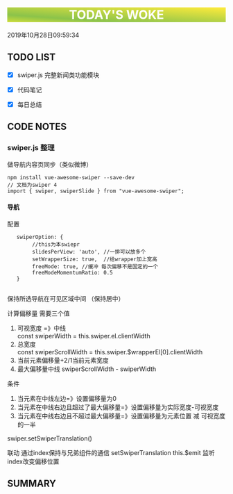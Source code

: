 

<html>
 <center style="background: linear-gradient(to top right, #CDDC39 0%, #8BC34A 25%, #FFEB3B 100%);color:white"><h1>TODAY'S WOKE</h1></center>
 <div>2019年10月28日09:59:34</div>
</html> 

##  TODO LIST


- [x]  swiper.js 完整新闻类功能模块
- [x]  代码笔记
- [x]  每日总结



## CODE NOTES
### swiper.js 整理
做导航内容页同步（类似微博）

```
npm install vue-awesome-swiper --save-dev
// 文档为swiper 4
import { swiper, swiperSlide } from "vue-awesome-swiper";
```
#### 导航
配置

```
   swiperOption: {
        //this为本swiepr
        slidesPerView: 'auto', //一排可以放多个
        setWrapperSize: true,  //给wrapper加上宽高
        freeMode: true, //缓冲 每次偏移不是固定的一个
        freeModeMomentumRatio: 0.5
   }
        
```
保持所选导航在可见区域中间 （保持居中）

计算偏移量 需要三个值  
1. 可视宽度 =》中线  
   const swiperWidth = this.swiper.el.clientWidth
1. 总宽度  
   const swiperScrollWidth = this.swiper.$wrapperEl[0].clientWidth
1. 当前元素偏移量+2/1当前元素宽度
2. 最大偏移量中线 swiperScrollWidth - swiperWidth

条件
1. 当元素在中线左边=》设置偏移量为0
2. 当元素在中线右边且超过了最大偏移量=》设置偏移量为实际宽度-可视宽度
3. 当元素在中线右边且不超过最大偏移量=》设置偏移量为元素位置 减 可视宽度的一半  

swiper.setSwiperTranslation()

联动
通过index保持与兄弟组件的通信
setSwiperTranslation this.$emit 
监听index改变偏移位置






## SUMMARY


